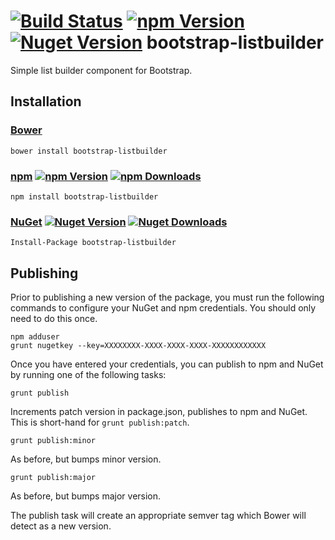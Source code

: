 [![Build Status](http://img.shields.io/travis/linn/bootstrap-listbuilder/master.svg?style=flat)](https://travis-ci.org/linn/bootstrap-listbuilder)
[![npm Version](http://img.shields.io/npm/v/bootstrap-listbuilder.svg?style=flat)](https://www.npmjs.org/package/bootstrap-listbuilder)
[![Nuget Version](http://img.shields.io/nuget/v/bootstrap-listbuilder.svg?style=flat)](https://www.nuget.org/packages/bootstrap-listbuilder/)
bootstrap-listbuilder
=====================

Simple list builder component for Bootstrap.

## Installation
### [Bower](http://bower.io/search/?q=bootstrap-listbuilder)
```
bower install bootstrap-listbuilder
```

### [npm](https://www.npmjs.org/package/bootstrap-listbuilder) [![npm Version](http://img.shields.io/npm/v/bootstrap-listbuilder.svg?style=flat)](https://www.npmjs.org/package/bootstrap-listbuilder) [![npm Downloads](http://img.shields.io/npm/dm/bootstrap-listbuilder.svg?style=flat)](https://www.npmjs.org/package/bootstrap-listbuilder)
```
npm install bootstrap-listbuilder
```

### [NuGet](https://www.nuget.org/packages/bootstrap-listbuilder/) [![Nuget Version](http://img.shields.io/nuget/v/bootstrap-listbuilder.svg?style=flat)](https://www.nuget.org/packages/bootstrap-listbuilder/) [![Nuget Downloads](http://img.shields.io/nuget/dt/bootstrap-listbuilder.svg?style=flat)](https://www.nuget.org/packages/bootstrap-listbuilder/)

```
Install-Package bootstrap-listbuilder
```

## Publishing
Prior to publishing a new version of the package, you must run the following commands to configure your NuGet and npm credentials. You should only need to do this once.
```
npm adduser
grunt nugetkey --key=XXXXXXXX-XXXX-XXXX-XXXX-XXXXXXXXXXXX
```
Once you have entered your credentials, you can publish to npm and NuGet by running one of the following tasks:
 ```
grunt publish
```
Increments patch version in package.json, publishes to npm and NuGet. This is short-hand for `grunt publish:patch`.
```
grunt publish:minor
```
As before, but bumps minor version.
```
grunt publish:major
```
As before, but bumps major version.

The publish task will create an appropriate semver tag which Bower will detect as a new version.
